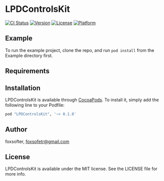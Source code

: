 # LPDControlsKit

[![CI Status](http://img.shields.io/travis/LPD-iOS/lpd-controls-kit.svg)](https://travis-ci.org/LPD-iOS/lpd-controls-kit)
[![Version](https://img.shields.io/cocoapods/v/LPDControlsKit.svg?style=flat)](http://cocoapods.org/pods/LPDControlsKit)
[![License](https://img.shields.io/cocoapods/l/LPDControlsKit.svg?style=flat)](http://cocoapods.org/pods/LPDControlsKit)
[![Platform](https://img.shields.io/cocoapods/p/LPDControlsKit.svg?style=flat)](http://cocoapods.org/pods/LPDControlsKit)

## Example

To run the example project, clone the repo, and run `pod install` from the Example directory first.

## Requirements

## Installation

LPDControlsKit is available through [CocoaPods](http://cocoapods.org). To install
it, simply add the following line to your Podfile:

```ruby
pod "LPDControlsKit", '~> 0.1.8'
```

## Author

foxsofter, foxsofetr@gmail.com

## License

LPDControlsKit is available under the MIT license. See the LICENSE file for more info.
